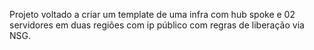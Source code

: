Projeto voltado a criar um template de uma infra com hub spoke e 02 servidores em duas regiões com ip público com regras de liberação via NSG.
